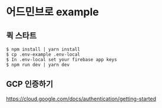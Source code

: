 # 어드민브로 example

## 퀵 스타트
```shell script
$ npm install | yarn install
$ cp .env-example .env-local
$ In .env-local set your firebase app keys
$ npm run dev | yarn dev
```

## GCP 인증하기
https://cloud.google.com/docs/authentication/getting-started
